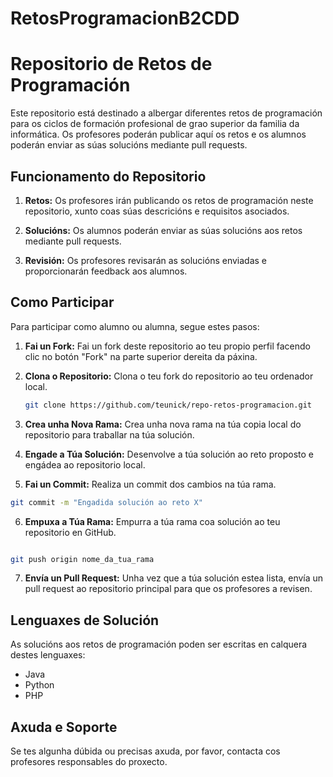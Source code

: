 # RetosProgramacionB2CDD

# Repositorio de Retos de Programación

Este repositorio está destinado a albergar diferentes retos de programación para os ciclos de formación profesional de grao superior da familia da informática. Os profesores poderán publicar aquí os retos e os alumnos poderán enviar as súas solucións mediante pull requests.

## Funcionamento do Repositorio

1. **Retos:** Os profesores irán publicando os retos de programación neste repositorio, xunto coas súas descricións e requisitos asociados.

2. **Solucións:** Os alumnos poderán enviar as súas solucións aos retos mediante pull requests.

3. **Revisión:** Os profesores revisarán as solucións enviadas e proporcionarán feedback aos alumnos.

## Como Participar

Para participar como alumno ou alumna, segue estes pasos:

1. **Fai un Fork:** Fai un fork deste repositorio ao teu propio perfil facendo clic no botón "Fork" na parte superior dereita da páxina.

2. **Clona o Repositorio:** Clona o teu fork do repositorio ao teu ordenador local.

   ```bash
   git clone https://github.com/teunick/repo-retos-programacion.git
   ```
3. **Crea unha Nova Rama:** Crea unha nova rama na túa copia local do repositorio para traballar na túa solución.

4. **Engade a Túa Solución:** Desenvolve a túa solución ao reto proposto e engádea ao repositorio local.

5. **Fai un Commit:** Realiza un commit dos cambios na túa rama.

```bash
git commit -m "Engadida solución ao reto X"
```

6. **Empuxa a Túa Rama:** Empurra a túa rama coa solución ao teu repositorio en GitHub.

```bash

git push origin nome_da_tua_rama
```

7. **Envía un Pull Request:** Unha vez que a túa solución estea lista, envía un pull request ao repositorio principal para que os profesores a revisen.

## Lenguaxes de Solución
As solucións aos retos de programación poden ser escritas en calquera destes lenguaxes:

- Java
- Python
- PHP

## Axuda e Soporte
Se tes algunha dúbida ou precisas axuda, por favor, contacta cos profesores responsables do proxecto.

